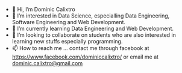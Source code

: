 - 👋 Hi, I’m Dominic Calixtro
- 👀 I’m interested in Data Science, especialling Data Engineering, Software Engineering and Web Development.
- 🌱 I’m currently learning Data Engineering and Web Development.
- 💞️ I’m looking to collaborate on students who are also interested in learning new stuffs especially programming.
- 📫 How to reach me ... contact me through facebook at https://www.facebook.com/dominiccalixtro/ or email me at dominic.calixtro@gmail.com

<!---
dominic0206/dominic0206 is a ✨ special ✨ repository because its `README.md` (this file) appears on your GitHub profile.
You can click the Preview link to take a look at your changes.
--->
